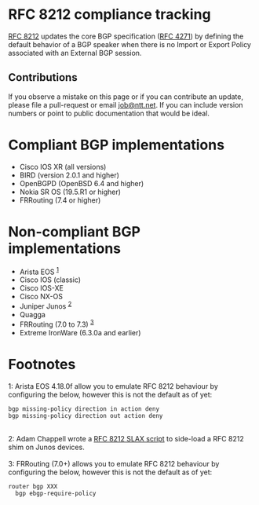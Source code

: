 # RFC 8212 compliance tracking

[RFC 8212](https://tools.ietf.org/html/rfc8212) updates the core BGP
specification ([RFC 4271](https://tools.ietf.org/html/rfc4271)) by defining the
default behavior of a BGP speaker when there is no Import or Export Policy
associated with an External BGP session.

## Contributions

If you observe a mistake on this page or if you can contribute an update, please file a pull-request or email job@ntt.net. If you can include version numbers or point to public documentation that would be ideal.

# Compliant BGP implementations

* Cisco IOS XR (all versions)
* BIRD (version 2.0.1 and higher)
* OpenBGPD (OpenBSD 6.4 and higher)
* Nokia SR OS (19.5.R1 or higher)
* FRRouting (7.4 or higher)

# Non-compliant BGP implementations

* Arista EOS <sup>[1](#fn1)</sup>
* Cisco IOS (classic)
* Cisco IOS-XE
* Cisco NX-OS
* Juniper Junos <sup>[2](#fn2)</sup>
* Quagga
* FRRouting (7.0 to 7.3) <sup>[3](#fn3)</sup>
* Extreme IronWare (6.3.0a and earlier)

# Footnotes

<a name="fn1">1</a>: Arista EOS 4.18.0f allow you to emulate RFC 8212 behaviour by configuring the below, however this is not the default as of yet:
```
bgp missing-policy direction in action deny
bgp missing-policy direction out action deny
```
<br />
<a name="fn2">2</a>: Adam Chappell wrote a <a href="https://github.com/packetsource/rfc8212-junos">RFC 8212 SLAX script</a> to side-load a RFC 8212 shim on Junos devices.<br />
<br />
<a name="fn3">3</a>: FRRouting (7.0+) allows you to emulate RFC 8212 behaviour by configuring the below, however this is not the default as of yet:

```
router bgp XXX
  bgp ebgp-require-policy
```


